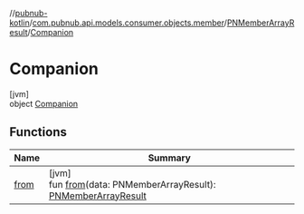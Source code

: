 //[pubnub-kotlin](../../../../index.md)/[com.pubnub.api.models.consumer.objects.member](../../index.md)/[PNMemberArrayResult](../index.md)/[Companion](index.md)

# Companion

[jvm]\
object [Companion](index.md)

## Functions

| Name | Summary |
|---|---|
| [from](from.md) | [jvm]<br>fun [from](from.md)(data: PNMemberArrayResult): [PNMemberArrayResult](../index.md) |
